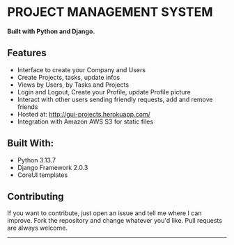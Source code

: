 # PROJECT MANAGEMENT SYSTEM

**Built with Python and Django.**

## Features


* Interface to create your Company and Users
* Create Projects, tasks, update infos
* Views by Users, by Tasks and Projects
* Login and Logout, Create your Profile, update Profile picture
* Interact with other users sending friendly requests, add and remove friends
* Hosted at: http://gui-projects.herokuapp.com/
* Integration with Amazon AWS S3 for static files

## Built With:

* Python 3.13.7 
* Django Framework 2.0.3
* CoreUI templates

## Contributing

If you want to contribute, just open an issue and tell me where I can improve.
Fork the repository and change whatever you'd like.
Pull requests are always welcome.

--------------------------------------------------------------------------------------------

